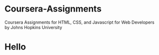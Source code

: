 # Coursera-Assignments
Coursera Assignments for HTML, CSS, and Javascript for Web Developers by Johns Hopkins University
<h1>Hello</h1>

